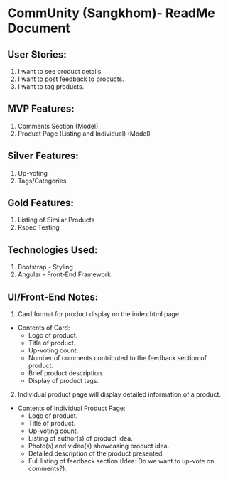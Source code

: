 # CommUnity (Sangkhom)- ReadMe Document

## User Stories:
1. I want to see product details.
2. I want to post feedback to products.
3. I want to tag products.

## MVP Features:
1. Comments Section (Model)
2. Product Page (Listing and Individual) (Model)

## Silver Features:
1. Up-voting
2. Tags/Categories

## Gold Features:
1. Listing of Similar Products
2. Rspec Testing

## Technologies Used:
1. Bootstrap - Styling
2. Angular - Front-End Framework


## UI/Front-End Notes:

1. Card format for product display on the index.html page.
  - Contents of Card:
    - Logo of product.
    - Title of product.
    - Up-voting count.
    - Number of comments contributed to the feedback section of product.
    - Brief product description.
    - Display of product tags.
2. Individual product page will display detailed information of a product.
  - Contents of Individual Product Page:
    - Logo of product.
    - Title of product.
    - Up-voting count.
    - Listing of author(s) of product idea.
    - Photo(s) and video(s) showcasing product idea.
    - Detailed description of the product presented.
    - Full listing of feedback section (Idea: Do we want to up-vote on comments?).

